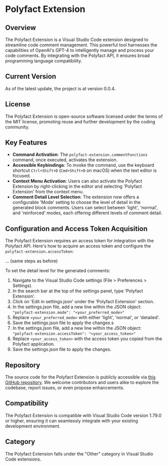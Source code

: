 # Polyfact Extension

## Overview

The Polyfact Extension is a Visual Studio Code extension designed to streamline code comment management. This powerful tool harnesses the capabilities of OpenAI's GPT-4 to intelligently manage and process your code comments. By integrating with the Polyfact API, it ensures broad programming language compatibility.

## Current Version

As of the latest update, the project is at version 0.0.4.

## License

The Polyfact Extension is open-source software licensed under the terms of the MIT license, promoting reuse and further development by the coding community.

## Key Features

- **Command Activation**: The `polyfact-extension.commentFunctions` command, once executed, activates the extension.
- **Accessible Keybindings**: To invoke the command, use the keyboard shortcut `Ctrl+Shift+D` (`Cmd+Shift+D` on macOS) when the text editor is focused.
- **Context Menu Activation**: Users can also activate the Polyfact Extension by right-clicking in the editor and selecting 'Polyfact Extension' from the context menu.
- **Comment Detail Level Selection**: The extension now offers a configurable 'Mode' setting to choose the level of detail in the generated block comments. Users can select between 'light', 'normal', and 'reinforced' modes, each offering different levels of comment detail.

## Configuration and Access Token Acquisition

The Polyfact Extension requires an access token for integration with the Polyfact API. Here's how to acquire an access token and configure the `polyfact-extension.accessToken`:

... (same steps as before)

To set the detail level for the generated comments:

1. Navigate to the Visual Studio Code settings (File > Preferences > Settings).
2. In the search bar at the top of the settings panel, type 'Polyfact Extension'.
3. Click on 'Edit in settings.json' under the 'Polyfact Extension' section.
4. In the settings.json file, add a new line within the JSON object: `"polyfact-extension.mode": "<your_preferred_mode>"`
5. Replace `<your_preferred_mode>` with either 'light', 'normal', or 'detailed'.
6. Save the settings.json file to apply the changes.s
7. In the settings.json file, add a new line within the JSON object: `"polyfact-extension.accessToken": "<your_access_token>"`
8. Replace `<your_access_token>` with the access token you copied from the Polyfact application.
9. Save the settings.json file to apply the changes.

## Repository

The source code for the Polyfact Extension is publicly accessible via [this GitHub repository](https://github.com/polyfact/polyfact-extension.git). We welcome contributors and users alike to explore the codebase, report issues, or even propose enhancements.

## Compatibility

The Polyfact Extension is compatible with Visual Studio Code version 1.79.0 or higher, ensuring it can seamlessly integrate with your existing development environment.

## Category

The Polyfact Extension falls under the "Other" category in Visual Studio Code extensions.
